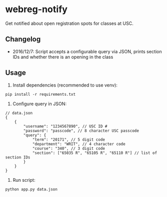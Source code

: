 # webreg-notify
Get notified about open registration spots for classes at USC.

## Changelog

- 2016/12/7: Script accepts a configurable query via JSON, prints section IDs and whether there is an opening in the class

## Usage

1. Install dependencies (recommended to use venv):

```
pip install -r requirements.txt
```

1. Configure query in JSON:

```
// data.json
{
	{
		"username": "1234567890", // USC ID #
		"password": "passcode", // 8 character USC passcode
		"query": {
			"term": "20171", // 5 digit code
			"department": "WRIT", // 4 character code
			"course": "340", // 3 digit code
			"section": ["65035 R", "65105 R", "65110 R"] // list of section IDs
		}
	}
}
```

1. Run script:

```
python app.py data.json